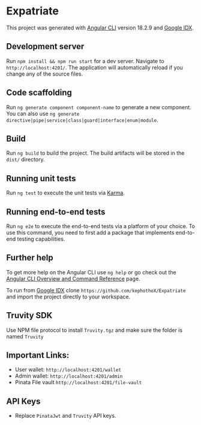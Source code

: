 # Expatriate

This project was generated with [Angular CLI](https://github.com/angular/angular-cli) version 18.2.9 and [Google IDX](https://idx.google.com/).

## Development server

Run `npm install && npm run start` for a dev server. Navigate to `http://localhost:4201/`. The application will automatically reload if you change any of the source files.

## Code scaffolding

Run `ng generate component component-name` to generate a new component. You can also use `ng generate directive|pipe|service|class|guard|interface|enum|module`.

## Build

Run `ng build` to build the project. The build artifacts will be stored in the `dist/` directory.

## Running unit tests

Run `ng test` to execute the unit tests via [Karma](https://karma-runner.github.io).

## Running end-to-end tests

Run `ng e2e` to execute the end-to-end tests via a platform of your choice. To use this command, you need to first add a package that implements end-to-end testing capabilities.

## Further help

To get more help on the Angular CLI use `ng help` or go check out the [Angular CLI Overview and Command Reference](https://angular.dev/tools/cli) page.


To run from [Google IDX](https://idx.google.com) clone `https://github.com/kephothoX/Expatriate` and import the project directly to your workspace.

## Truvity SDK
Use NPM file protocol to install `Truvity.tgz` and make sure the folder is named `Truvity`

## Important Links:
- User wallet:  `http://localhost:4201/wallet`
- Admin wallet: `http://localhost:4201/admin`
- Pinata File vault `http://localhost:4201/file-vault`

## API Keys
- Replace `PinataJwt` and `Truvity` API keys.

